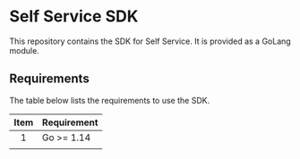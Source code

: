 # Self Service SDK

This repository contains the SDK for Self Service. It is provided as a GoLang module.


## Requirements

The table below lists the requirements to use the SDK.

| Item | Requirement |
| :---: | :--- |
| 1 | Go >= 1.14 |
| | |
